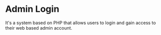 # Admin Login
It's a system based on PHP that allows users to login and gain access to their web based admin account.

